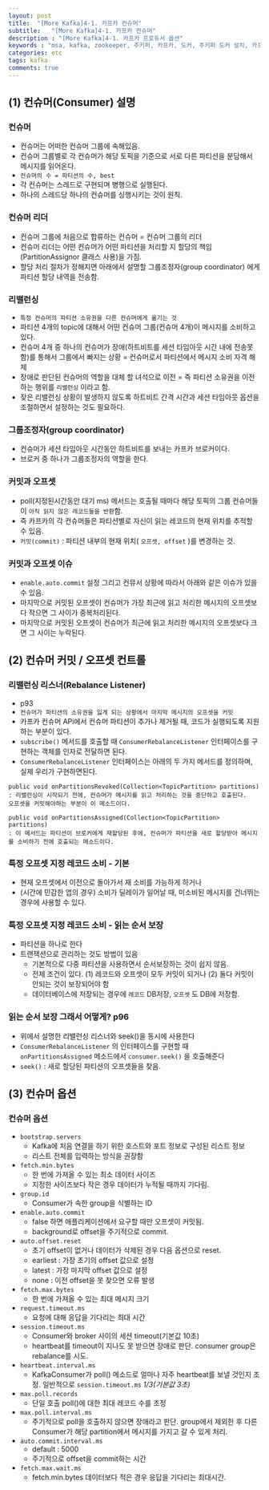 ```yaml
---
layout: post
title:  "[More Kafka]4-1. 카프카 컨슈머"
subtitle:   "[More Kafka]4-1. 카프카 컨슈머"
description : "[More Kafka]4-1. 카프카 프로듀서 옵션"
keywords : "msa, kafka, zookeeper, 주키퍼, 카프카, 도커, 주키퍼 도커 설치, 카프카 도커, 주키퍼 docker compose, 카프카 docker compose, 도커로 주키퍼 카프카 설치, docker compose zookeeper, docker compose kafka, 컨플루언트, confluent, kafka multi node, consumer, kafka consumer, consumer 옵션, kafka consumer 설정, 컨슈머, 카프카 컨슈머"
categories: etc
tags: kafka
comments: true
---
```


## (1) 컨슈머(Consumer) 설명

### 컨슈머
- 컨슈머는 어떠한 컨슈머 그룹에 속해있음.
- 컨슈머 그룹별로 각 컨슈머가 해당 토픽을 기준으로 서로 다른 파티션을 분담해서 메시지를 읽어온다.
- `컨슈머의 수 = 파티션의 수, best`
- 각 컨슈머는 스레드로 구현되며 병행으로 실행된다.
- 하나의 스레드당 하나의 컨슈머를 싱행시키는 것이 원칙.

### 컨슈머 리더
- 컨슈머 그룹에 처음으로 합류하는 컨슈머 = 컨슈머 그룹의 리더
- 컨슈머 리더는 어떤 컨슈머가 어떤 파티션을 처리할 지 할당의 책임(PartitionAssignor 클래스 사용)을 가짐.
- 할당 처리 절차가 정해지면 아래에서 설명할 그룹조정자(group coordinator) 에게 파티션 할당 내역을 전송함.

### 리밸런싱
- `특정 컨슈머의 파티션 소유권을 다른 컨슈머에게 옮기는 것`
- 파티션 4개의 topic에 대해서 어떤 컨슈머 그룹(컨슈머 4개)이 메시지를 소비하고 있다.
- 컨슈머 4개 중 하나의 컨슈머가 장애(하트비트를 세션 타임아웃 시간 내에 전송못함)를 통해서 그룹에서 빠지는 상황 = 컨슈머로서 파티션에서 메시지 소비 자격 해제
- 장애로 판단된 컨슈머의 역할을 대체 할 녀석으로 이전  = 즉 파티션 소유권을 이전 하는 행위를 `리밸런싱` 이라고 함.
- 잦은 리밸런싱 상황이 발생하지 않도록 하트비트 간격 시간과 세션 타임아웃 옵션을 조절하면서 설정하는 것도 필요하다.

### 그룹조정자(group coordinator)
- 컨슈머가 세션 타임아웃 시간동안 하트비트를 보내는 카프카 브로커이다.
- 브로커 중 하나가 그룹조정자의 역할을 한다.

### 커밋과 오프셋
- poll(지정된시간동안 대기 ms) 메서드는 호출될 때마다 해당 토픽의 그룹 컨슈머들이 `아직 읽지 않은 레코드들을 반환`함.
- 즉 카프카의 각 컨슈머들은 파티션별로 자신이 읽는 레코드의 현재 위치를 추적할 수 있음.
- `커밋(commit)` : 파티션 내부의 현재 위치( `오프셋, offset` )를 변경하는 것.

### 커밋과 오프셋 이슈
- `enable.auto.commit` 설정 그리고 컨뮤서 상황에 따라서 아래와 같은 이슈가 있을 수 있음.
- 마지막으로 커밋된 오프셋이 컨슈머가 가장 최근에 읽고 처리한 메시지의 오프셋보다 작으면 그 사이가 중복처리된다.
- 마지막으로 커밋된 오프셋이 컨슈머가 최근에 읽고 처리한 메시지의 오프셋보다 크면 그 사이는 누락된다.

## (2) 컨슈머 커밋 / 오프셋 컨트롤

### 리밸런싱 리스너(Rebalance Listener)
- p93
- `컨슈머가 파티션의 소유권을 잃게 되는 상황에서 마지막 메시지의 오프셋을 커밋`
- 카프카 컨슈머 APi에서 컨슈머 파티션이 추가나 제거될 때, 코드가 실행되도록 지원하는 부분이 있다.
- `subscribe()` 메서드를 호출할 때 `ConsumerRebalanceListener` 인터페이스를 구현하는 객체를 인자로 전달하면 된다.
- `ConsumerRebalanceListener` 인터페이스는 아래의 두 가지 메서드를 정의하며, 실제 우리가 구현하면된다.

```
public void onPartitionsRevoked(Collection<TopicPartition> partitions)
: 리밸런싱이 시작되기 전에, 컨슈머가 메시지를 읽고 처리하는 것을 중단하고 호출된다.
오프셋을 커밋해야하는 부분이 이 메소드이다.

public void onPartitionsAssigned(Collection<TopicPartition> partitions)
: 이 메서드는 파티션이 브로커에게 재할당된 후에, 컨슈머가 파티션을 새로 할당받아 메시지를 소비하기 전에 호출되는 메소드이다.
```

### 특정 오프셋 지정 레코드 소비 - 기본
- 현재 오프셋에서 이전으로 돌아가서 재 소비를 가능하게 하거나
- (시간에 민감한 앱의 경우) 소비가 딜레이가 일어날 때, 미소비된 메시지를 건너뛰는 경우에 사용할 수 있다.

### 특정 오프셋 지정 레코드 소비 - 읽는 순서 보장
- 파티션을 하나로 한다
- 트랜잭션으로 관리하는 것도 방법이 있음
	- 기본적으로 다중 파티션을 사용하면서 순서보장하는 것이 쉽지 않음.
	- 전제 조건이 있다. (1) 레코드와 오프셋이 모두 커밋이 되거나 (2) 둘다 커밋이 안되는 것이 보장되어야 함
	- 데이터베이스에 저장되는 경우에 `레코드` DB저장, `오프셋` 도 DB에 저장함.

### 읽는 순서 보장 그래서 어떻게? p96
- 위에서 설명한 리밸런싱 리스너와 seek()을 동시에 사용한다
- `ConsumerRebalanceListener` 의 인터페이스를 구현할 때 `onPartitionsAssigned` 메소드에서 `consumer.seek()` 을 호출해준다
- `seek()` : 새로 할당된 파티션의 오프셋들을 찾음.

## (3) 컨슈머 옵션

### 컨슈머 옵션

-	`bootstrap.servers`
    -  Kafka에 처음 연결을 하기 위한 호스트와 포트 정보로 구성된 리스트 정보
    -  리스트 전체를 입력하는 방식을 권장함
-   `fetch.min.bytes`
    -  한 번에 가져올 수 있는 최소 데이터 사이즈
    -  지정한 사이즈보다 작은 경우 데이터가 누적될 때까지 기다림.
-  `group.id`
    -  Consumer가 속한 group을 식별하는 ID
-   `enable.auto.commit`
	- false 하면 애플리케이션에서 요구할 때만 오프셋이 커밋됨.
    -  background로 offset을 주기적으로 commit.
-   `auto.offset.reset`
    -  초기 offset이 없거나 데이터가 삭제된 경우 다음 옵션으로 reset.
    -  earliest : 가장 초기의 offset 값으로 설정
    -  latest : 가장 마지막 offset 값으로 설정
    -  none : 이전 offset을 못 찾으면 오류 발생
-   `fetch.max.bytes`
    -  한 번에 가져올 수 있는 최대 메시지 크기
-   `request.timeout.ms`
    -   요청에 대해 응답을 기다리는 최대 시간
-   `session.timeout.ms`
    -  Consumer와 broker 사이의 세션 timeout(기본값 10초)
    -  heartbeat를 timeout이 지나도 못 받으면 장애로 판단. consumer group은 rebalance를 시도.
-   `heartbeat.interval.ms`
    -  KafkaConsumer가 poll() 메소드로 얼마나 자주 heartbeat를 보낼 것인지 조정. 일반적으로 `session.timeout.ms` *1/3(기본값 3초)*
-   `max.poll.records`
    -   단일 호출 poll()에 대한 최대 레코드 수를 조정
-   `max.poll.interval.ms`
    -  주기적으로 poll을 호출하지 않으면 장애라고 판단. group에서 제외한 후 다른 Consumer가 해당 partition에서 메시지를 가지고 갈 수 있게 처리.
-   `auto.commit.interval.ms`
	- default : 5000
    -  주기적으로 offset을 commit하는 시간
-   `fetch.max.wait.ms`
    -   fetch.min.bytes 데이터보다 적은 경우 응답을 기다리는 최대시간.
